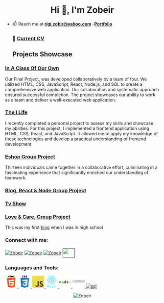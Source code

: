 <h1 align="center">Hi 👋, I'm Zobeir</h1>


<!-- - 💬 Ask me about **React, Node-js**
 -->
- 📫 Reach me at **rigi.zobir@yahoo.com**
   -<a target="-blank" href="https://portfolio-zobeir-rigi.netlify.app"><b>Portfolio</b></a>
    ### 📁 [Current CV](https://drive.google.com/file/d/1WWR47gbVO8RMYhCAZGxu9ri6rV1PQUh9/view?usp=sharing)
  ## Projects Showcase

### [In A Class Of Our Own](https://starter-kit-j8jj.onrender.com/)
Our Final Project, was developed collaboratively by a team of four.
We utilized HTML, CSS, JavaScript, React, Node.js, and SQL to create a comprehensive web application.
Our collaboration and systematic approach ensured successful completion. The project showcases our ability to work as a team and deliver a well-executed web application.

### [The I Life](https://main.d3q5vnfi8sdva3.amplifyapp.com/)
I recently completed a personal project to assess my skills and showcase my abilities.
For this project, I implemented a frontend application using HTML, CSS, React, and JavaScript.
It allowed me to apply my knowledge of these technologies and develop a practical understanding of frontend development.

### [Eshop Group Project](https://london9-amazon-clone-50-react-project.netlify.app/)
Thirteen individuals came together in a collaborative effort, culminating in a fascinating experience that significantly enriched our understanding of teamwork.

### [Blog, React & Node Group Project](https://blog-team-work.netlify.app/)
### [Tv Show](https://cyf-zobeir-rigi-tv.netlify.app/)
### [Love & Care, Group Project](https://charity-love.netlify.app/)


  This was my first <a href="http://www.sad_music.loxblog.com/">blog</a> when I was in high school
<h3 align="left">Connect with me:</h3>
<p align="left">
<a href="https://codepen.io/zobeir" target="blank"><img align="center" src="https://cdn.jsdelivr.net/npm/simple-icons@3.0.1/icons/codepen.svg" alt="Zobeir" height="30" width="40" /></a>
<a href="https://dev.to/zobeirrigi" target="blank"><img align="center" src="https://cdn.jsdelivr.net/npm/simple-icons@3.0.1/icons/dev-dot-to.svg" alt="Zobeir" height="30" width="40" /></a>
<!-- <a href="https://twitter.com/mohajer_2025" target="blank"><img align="center" src="https://cdn.jsdelivr.net/npm/simple-icons@3.0.1/icons/twitter.svg" alt="Zobeir" height="30" width="40" /></a> -->
<a href="https://www.linkedin.com/in/zobeir-r-37068217b/" target="blank"><img align="center" src="https://cdn.jsdelivr.net/npm/simple-icons@3.0.1/icons/linkedin.svg" alt="Zobeir" height="30" width="40" /></a>
<a href="" target="blank"><img align="center" src="https://cdn.jsdelivr.net/npm/simple-icons@3.0.1/icons/instagram.svg" alt="" height="30" width="40" /></a>
</p>



<h3 align="left">Languages and Tools:</h3>
<p align="left">
    <a href="https://www.w3.org/html/" target="_blank"> <img src="https://raw.githubusercontent.com/devicons/devicon/master/icons/html5/html5-original-wordmark.svg" alt="html5" width="40" height="40"/> </a>
    <a href="https://www.w3schools.com/css/" target="_blank"> <img src="https://raw.githubusercontent.com/devicons/devicon/master/icons/css3/css3-original-wordmark.svg" alt="css3" width="40" height="40"/> </a>
    <a href="https://developer.mozilla.org/en-US/docs/Web/JavaScript" target="_blank"> <img src="https://raw.githubusercontent.com/devicons/devicon/master/icons/javascript/javascript-original.svg" alt="javascript" width="40" height="40"/> </a>
       <a href="https://reactjs.org/" target="_blank"> <img src="https://raw.githubusercontent.com/devicons/devicon/master/icons/react/react-original-wordmark.svg" alt="react" width="40" height="40"/> </a>
      <a href="https://nodejs.org" target="_blank"> <img src="https://raw.githubusercontent.com/devicons/devicon/master/icons/nodejs/nodejs-original-wordmark.svg" alt="nodejs" width="40" height="40"/> </a>
    <a href="https://expressjs.com" target="_blank"> <img src="https://raw.githubusercontent.com/devicons/devicon/master/icons/express/express-original-wordmark.svg" alt="express" width="40" height="40"/> </a>
    <a href="https://www.postgresql.org/" target="_blank"> <img src="https://www.vectorlogo.zone/logos/postgresql/postgresql-horizontal.svg"
 alt="sql" width="140" height="40"/> </a>

  
<p align="center"> <img src=https://github-readme-stats.vercel.app/api?username=Zobeir-Rigi&show_icons=true alt=Zobeir /> </p>
